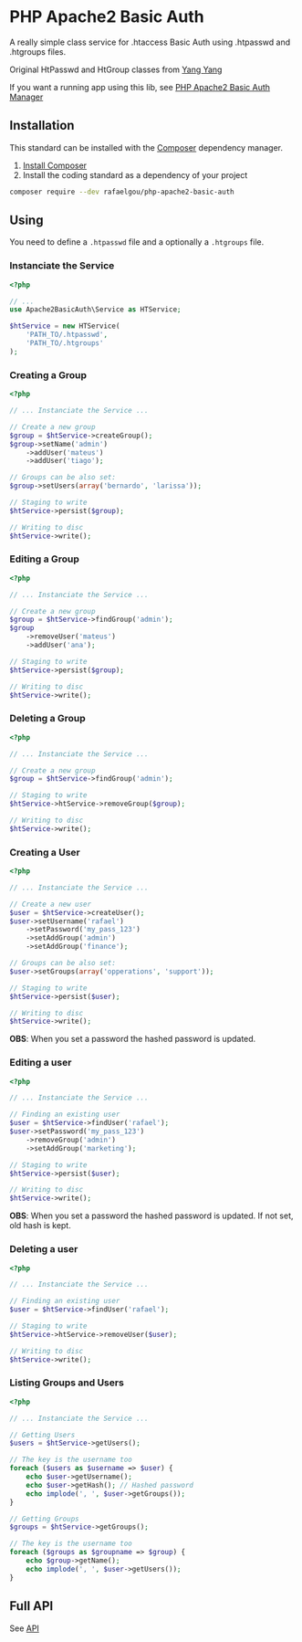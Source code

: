 # PHP Apache2 Basic Auth

A really simple class service for .htaccess Basic Auth using .htpasswd and .htgroups files.

Original HtPasswd and HtGroup classes from
[Yang Yang](http://www.kavoir.com/2012/04/php-class-for-handling-htpasswd-and-htgroup-member-login-user-management.html)

If you want a running app using this lib, see
[PHP Apache2 Basic Auth Manager](https://github.com/rafaelgou/php-apache2-basic-auth-manager)

## Installation

This standard can be installed with the [Composer](https://getcomposer.org/)
dependency manager.

1.  [Install Composer](https://getcomposer.org/doc/00-intro.md)
2.  Install the coding standard as a dependency of your project

```bash
composer require --dev rafaelgou/php-apache2-basic-auth
```

## Using

You need to define a `.htpasswd` file and a optionally a `.htgroups` file.

### Instanciate the Service

```php
<?php

// ...
use Apache2BasicAuth\Service as HTService;

$htService = new HTService(
    'PATH_TO/.htpasswd',
    'PATH_TO/.htgroups'
);
```

### Creating a Group

```php
<?php

// ... Instanciate the Service ...

// Create a new group
$group = $htService->createGroup();
$group->setName('admin')
    ->addUser('mateus')
    ->addUser('tiago');

// Groups can be also set:
$group->setUsers(array('bernardo', 'larissa'));

// Staging to write    
$htService->persist($group);

// Writing to disc
$htService->write();
```

### Editing a Group

```php
<?php

// ... Instanciate the Service ...

// Create a new group
$group = $htService->findGroup('admin');
$group
    ->removeUser('mateus')
    ->addUser('ana');

// Staging to write    
$htService->persist($group);

// Writing to disc
$htService->write();
```

### Deleting a Group

```php
<?php

// ... Instanciate the Service ...

// Create a new group
$group = $htService->findGroup('admin');

// Staging to write    
$htService->htService->removeGroup($group);

// Writing to disc
$htService->write();
```

### Creating a User

```php
<?php

// ... Instanciate the Service ...

// Create a new user
$user = $htService->createUser();
$user->setUsername('rafael')
    ->setPassword('my_pass_123')
    ->setAddGroup('admin')
    ->setAddGroup('finance');

// Groups can be also set:
$user->setGroups(array('opperations', 'support'));

// Staging to write    
$htService->persist($user);

// Writing to disc
$htService->write();
```

**OBS**: When you set a password the hashed password is updated.

### Editing a user

```php
<?php

// ... Instanciate the Service ...

// Finding an existing user
$user = $htService->findUser('rafael');
$user->setPassword('my_pass_123')
    ->removeGroup('admin')
    ->setAddGroup('marketing');

// Staging to write    
$htService->persist($user);

// Writing to disc
$htService->write();
```

**OBS**: When you set a password the hashed password is updated. If not set,
old hash is kept.

### Deleting a user

```php
<?php

// ... Instanciate the Service ...

// Finding an existing user
$user = $htService->findUser('rafael');

// Staging to write    
$htService->htService->removeUser($user);

// Writing to disc
$htService->write();
```

### Listing Groups and Users

```php
<?php

// ... Instanciate the Service ...

// Getting Users
$users = $htService->getUsers();

// The key is the username too
foreach ($users as $username => $user) {
    echo $user->getUsername();
    echo $user->getHash(); // Hashed password
    echo implode(', ', $user->getGroups());
}

// Getting Groups
$groups = $htService->getGroups();

// The key is the username too
foreach ($groups as $groupname => $group) {
    echo $group->getName();
    echo implode(', ', $user->getUsers());
}

```

 ## Full API

See [API](docs/README.md)
